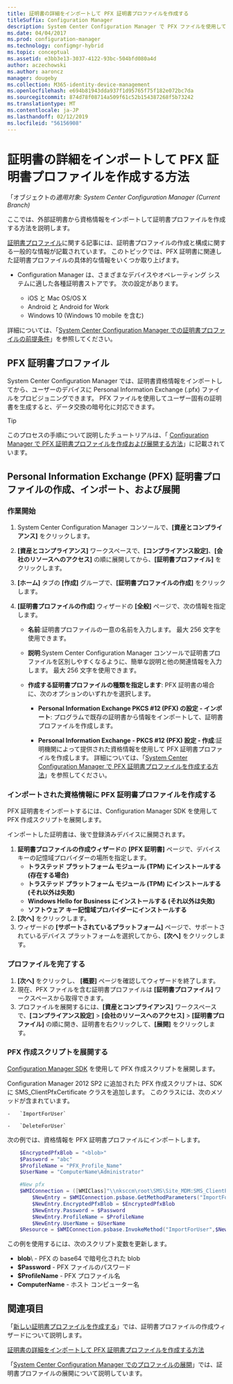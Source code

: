 ```yaml
---
title: 証明書の詳細をインポートして PFX 証明書プロファイルを作成する
titleSuffix: Configuration Manager
description: System Center Configuration Manager で PFX ファイルを使用して暗号化されたデータ交換をサポートするユーザーに固有の証明書を生成する方法について説明します。
ms.date: 04/04/2017
ms.prod: configuration-manager
ms.technology: configmgr-hybrid
ms.topic: conceptual
ms.assetid: e3bb3e13-3037-4122-93bc-504bfd080a4d
author: aczechowski
ms.author: aaroncz
manager: dougeby
ms.collection: M365-identity-device-management
ms.openlocfilehash: e694b81943dda937f1d95765f75f182e072bc7da
ms.sourcegitcommit: 874d78f08714a509f61c52b154387268f5b73242
ms.translationtype: MT
ms.contentlocale: ja-JP
ms.lasthandoff: 02/12/2019
ms.locfileid: "56156908"
---
```

# <a name="how-to-create-pfx-certificate-profiles-by-importing-certificate-details"></a>証明書の詳細をインポートして PFX 証明書プロファイルを作成する方法

「オブジェクトの*適用対象: System Center Configuration Manager (Current Branch)*


ここでは、外部証明書から資格情報をインポートして証明書プロファイルを作成する方法を説明します。  

[証明書プロファイル](../../protect/deploy-use/introduction-to-certificate-profiles.md)に関する記事には、証明書プロファイルの作成と構成に関する一般的な情報が記載されています。 このトピックでは、PFX 証明書に関連した証明書プロファイルの具体的な情報をいくつか取り上げます。

- Configuration Manager は、さまざまなデバイスやオペレーティング システムに適した各種証明書ストアです。  次の設定があります。

  -   iOS と Mac OS/OS X
  -   Android と Android for Work
  -   Windows 10 (Windows 10 mobile を含む)

詳細については、「[System Center Configuration Manager での証明書プロファイルの前提条件](../../protect/plan-design/prerequisites-for-certificate-profiles.md)」を参照してください。

## <a name="pfx-certificate-profiles"></a>PFX 証明書プロファイル
System Center Configuration Manager では、証明書資格情報をインポートしてから、ユーザーのデバイスに Personal Information Exchange (.pfx) ファイルをプロビジョニングできます。 PFX ファイルを使用してユーザー固有の証明書を生成すると、データ交換の暗号化に対応できます。

> [!TIP]  
>  このプロセスの手順について説明したチュートリアルは、「 [Configuration Manager で PFX 証明書プロファイルを作成および展開する方法](http://blogs.technet.com/b/karanrustagi/archive/2015/09/01/how-to-create-and-deploy-pfx-certificate-profiles-in-configuration-manager.aspx)」に記載されています。  

## <a name="create-import-and-deploy-a-personal-information-exchange-pfx-certificate-profile"></a>Personal Information Exchange (PFX) 証明書プロファイルの作成、インポート、および展開  

### <a name="get-started"></a>作業開始

1.  System Center Configuration Manager コンソールで、**[資産とコンプライアンス]** をクリックします。  
2.  **[資産とコンプライアンス]** ワークスペースで、**[コンプライアンス設定]**、**[会社のリソースへのアクセス]** の順に展開してから、**[証明書プロファイル]** をクリックします。  

3.  **[ホーム]** タブの **[作成]** グループで、**[証明書プロファイルの作成]** をクリックします。

4.  **[証明書プロファイルの作成]** ウィザードの **[全般]** ページで、次の情報を指定します。  

    -   **名前**:証明書プロファイルの一意の名前を入力します。 最大 256 文字を使用できます。  

    -   **説明**:System Center Configuration Manager コンソールで証明書プロファイルを区別しやすくなるように、簡単な説明と他の関連情報を入力します。 最大 256 文字を使用できます。  

    -   **作成する証明書プロファイルの種類を指定します**: PFX 証明書の場合に、次のオプションのいずれかを選択します。  

        -   **Personal Information Exchange PKCS #12 (PFX) の設定 - インポート**: プログラムで既存の証明書から情報をインポートして、証明書プロファイルを作成します。  

        -   **Personal Information Exchange - PKCS #12 (PFX) 設定 - 作成**:証明機関によって提供された資格情報を使用して PFX 証明書プロファイルを作成します。  詳細については、「[System Center Configuration Manager で PFX 証明書プロファイルを作成する方法](../../mdm/deploy-use/create-pfx-certificate-profiles.md)」を参照してください。


### <a name="create-a-pfx-certificate-profile-for-the-imported-credentials"></a>インポートされた資格情報に PFX 証明書プロファイルを作成する

PFX 証明書をインポートするには、Configuration Manager SDK を使用して PFX 作成スクリプトを展開します。 

インポートした証明書は、後で登録済みデバイスに展開されます。

1. **証明書プロファイルの作成ウィザード**の **[PFX 証明書]** ページで、デバイス キーの記憶域プロバイダーの場所を指定します。
    -   **トラステッド プラットフォーム モジュール (TPM) にインストールする (存在する場合)**  
    -   **トラステッド プラットフォーム モジュール (TPM) にインストールする (それ以外は失敗)** 
    -   **Windows Hello for Business にインストールする (それ以外は失敗)** 
    -   **ソフトウェア キー記憶域プロバイダーにインストールする** 
2. **[次へ]** をクリックします。 
3. ウィザードの **[サポートされているプラットフォーム]** ページで、サポートされているデバイス プラットフォームを選択してから、**[次へ]** をクリックします。

### <a name="finish-the-profile"></a>プロファイルを完了する

1.  **[次へ]** をクリックし、 **[概要]** ページを確認してウィザードを終了します。  
2.  現在、PFX ファイルを含む証明書プロファイルは **[証明書プロファイル]** ワークスペースから取得できます。 
3.  プロファイルを展開するには、**[資産とコンプライアンス]** ワークスペースで、**[コンプライアンス設定]** > **[会社のリソースへのアクセス]** > **[証明書プロファイル]** の順に開き、証明書を右クリックして、**[展開]** をクリックします。 

### <a name="deploy-a-create-pfx-script"></a>PFX 作成スクリプトを展開する

[Configuration Manager SDK](http://go.microsoft.com/fwlink/?LinkId=613525) を使用して PFX 作成スクリプトを展開します。 

Configuration Manager 2012 SP2 に追加された PFX 作成スクリプトは、SDK に SMS_ClientPfxCertificate クラスを追加します。 このクラスには、次のメソッドが含まれています。  

    -   `ImportForUser`  

    -   `DeleteForUser`  

次の例では、資格情報を PFX 証明書プロファイルにインポートします。

``` powershell
    $EncryptedPfxBlob = "<blob>"  
    $Password = "abc"  
    $ProfileName = "PFX_Profile_Name"  
    $UserName = "ComputerName\Administrator"  

    #New pfx  
    $WMIConnection = ([WMIClass]"\\nksccm\root\SMS\Site_MDM:SMS_ClientPfxCertificate")  
        $NewEntry = $WMIConnection.psbase.GetMethodParameters("ImportForUser")  
        $NewEntry.EncryptedPfxBlob = $EncryptedPfxBlob  
        $NewEntry.Password = $Password  
        $NewEntry.ProfileName = $ProfileName  
        $NewEntry.UserName = $UserName  
    $Resource = $WMIConnection.psbase.InvokeMethod("ImportForUser",$NewEntry,$null)  
```  

この例を使用するには、次のスクリプト変数を更新します。  

   -   **blob**\ - PFX の base64 で暗号化された blob  
   -   **$Password** - PFX ファイルのパスワード  
   -   **$ProfileName** - PFX プロファイル名  
   -   **ComputerName** - ホスト コンピューター名   

## <a name="see-also"></a>関連項目
「[新しい証明書プロファイルを作成する](../../protect/deploy-use/create-certificate-profiles.md)」では、証明書プロファイルの作成ウィザードについて説明します。

[証明書の詳細をインポートして PFX 証明書プロファイルを作成する方法](../../mdm/deploy-use/create-pfx-certificate-profiles.md)

「[System Center Configuration Manager でのプロファイルの展開](../../protect/deploy-use/deploy-wifi-vpn-email-cert-profiles.md)」では、証明書プロファイルの展開について説明しています。
